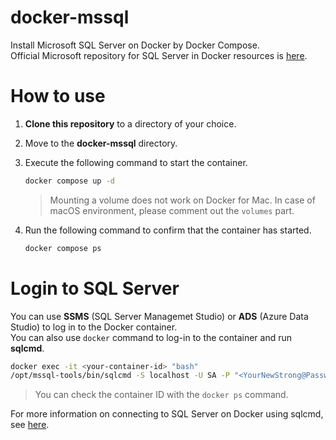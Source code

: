 # docker-mssql
Install Microsoft SQL Server on Docker by Docker Compose.  
Official Microsoft repository for SQL Server in Docker resources is [here](https://github.com/Microsoft/mssql-docker).

# How to use

1. **Clone this repository** to a directory of your choice.  
1. Move to the **docker-mssql** directory.  
1. Execute the following command to start the container.  

    ```bash
    docker compose up -d
    ```
    
    > Mounting a volume does not work on Docker for Mac. In case of macOS environment, please comment out the `volumes` part.

1. Run the following command to confirm that the container has started.  

    ```bash
    docker compose ps
    ```

# Login to SQL Server
You can use **SSMS** (SQL Server Managemet Studio) or **ADS** (Azure Data Studio) to log in to the Docker container.  
You can also use `docker` command to log-in to the container and run **sqlcmd**.  
    
```bash
docker exec -it <your-container-id> "bash"
/opt/mssql-tools/bin/sqlcmd -S localhost -U SA -P "<YourNewStrong@Passw0rd>"
```

> You can check the container ID with the `docker ps` command.

For more information on connecting to SQL Server on Docker using sqlcmd, see [here](https://docs.microsoft.com/en-us/sql/linux/quickstart-install-connect-docker?view=sql-server-ver15&pivots=cs1-bash).  